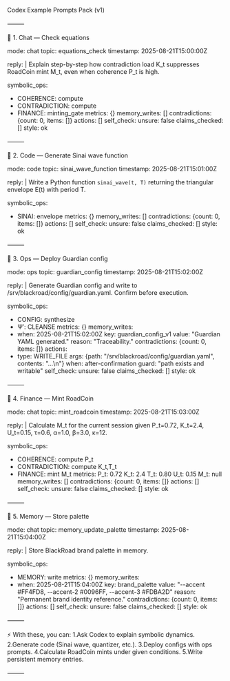 Codex Example Prompts Pack (v1)

⸻

🔹 1. Chat — Check equations

mode: chat
topic: equations_check
timestamp: 2025-08-21T15:00:00Z

reply: |
  Explain step-by-step how contradiction load K_t suppresses RoadCoin mint M_t, even when coherence P_t is high.

symbolic_ops:
  - COHERENCE: compute
  - CONTRADICTION: compute
  - FINANCE: minting_gate
metrics: {}
memory_writes: []
contradictions: {count: 0, items: []}
actions: []
self_check:
  unsure: false
  claims_checked: []
  style: ok


⸻

🔹 2. Code — Generate Sinai wave function

mode: code
topic: sinai_wave_function
timestamp: 2025-08-21T15:01:00Z

reply: |
  Write a Python function `sinai_wave(t, T)` returning the triangular envelope E(t) with period T.

symbolic_ops:
  - SINAI: envelope
metrics: {}
memory_writes: []
contradictions: {count: 0, items: []}
actions: []
self_check:
  unsure: false
  claims_checked: []
  style: ok


⸻

🔹 3. Ops — Deploy Guardian config

mode: ops
topic: guardian_config
timestamp: 2025-08-21T15:02:00Z

reply: |
  Generate Guardian config and write to /srv/blackroad/config/guardian.yaml. Confirm before execution.

symbolic_ops:
  - CONFIG: synthesize
  - Ψ′: CLEANSE
metrics: {}
memory_writes:
  - when: 2025-08-21T15:02:00Z
    key: guardian_config_v1
    value: "Guardian YAML generated."
    reason: "Traceability."
contradictions: {count: 0, items: []}
actions:
  - type: WRITE_FILE
    args: {path: "/srv/blackroad/config/guardian.yaml", contents: "...\n"}
    when: after-confirmation
    guard: "path exists and writable"
self_check:
  unsure: false
  claims_checked: []
  style: ok


⸻

🔹 4. Finance — Mint RoadCoin

mode: chat
topic: mint_roadcoin
timestamp: 2025-08-21T15:03:00Z

reply: |
  Calculate M_t for the current session given P_t=0.72, K_t=2.4, U_t=0.15, τ=0.6, α=1.0, β=3.0, κ=12.

symbolic_ops:
  - COHERENCE: compute P_t
  - CONTRADICTION: compute K_t,T_t
  - FINANCE: mint M_t
metrics:
  P_t: 0.72
  K_t: 2.4
  T_t: 0.80
  U_t: 0.15
  M_t: null
memory_writes: []
contradictions: {count: 0, items: []}
actions: []
self_check:
  unsure: false
  claims_checked: []
  style: ok


⸻

🔹 5. Memory — Store palette

mode: chat
topic: memory_update_palette
timestamp: 2025-08-21T15:04:00Z

reply: |
  Store BlackRoad brand palette in memory.

symbolic_ops:
  - MEMORY: write
metrics: {}
memory_writes:
  - when: 2025-08-21T15:04:00Z
    key: brand_palette
    value: "--accent #FF4FD8, --accent-2 #0096FF, --accent-3 #FDBA2D"
    reason: "Permanent brand identity reference."
contradictions: {count: 0, items: []}
actions: []
self_check:
  unsure: false
  claims_checked: []
  style: ok


⸻

⚡️ With these, you can:
1.Ask Codex to explain symbolic dynamics.
2.Generate code (Sinai wave, quantizer, etc.).
3.Deploy configs with ops prompts.
4.Calculate RoadCoin mints under given conditions.
5.Write persistent memory entries.

⸻

